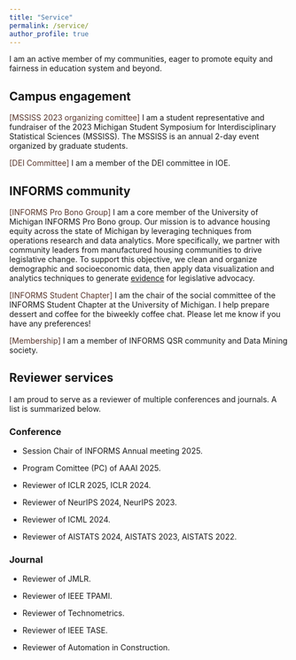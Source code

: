 ```yaml
---
title: "Service"
permalink: /service/
author_profile: true
---
```


<style>
.mykeyword {
    color: #57342a;
    display: inline;
}
</style>



I am an active member of my communities, eager to promote equity and fairness in education system and beyond.

## Campus engagement

<span class="mykeyword">[MSSISS 2023 organizing comittee]</span> I am a student representative and fundraiser of the 2023 Michigan Student Symposium for Interdisciplinary Statistical Sciences (MSSISS). The MSSISS is an annual 2-day event organized by graduate students. 

<span class="mykeyword">[DEI Committee]</span> I am a member of the DEI committee in IOE.

## INFORMS community

<span class="mykeyword">[INFORMS Pro Bono Group]</span> I am a core member of the University of Michigan INFORMS Pro Bono group. Our mission is to advance housing equity across the state of Michigan by leveraging techniques from operations research and data analytics. More specifically, we partner with community leaders from manufactured housing communities to drive legislative change. To support this objective, we clean and organize demographic and socioeconomic data, then apply data visualization and analytics techniques to generate <a href="https://hessakh.shinyapps.io/michigan_housing1/">evidence</a> for legislative advocacy.

<span class="mykeyword">[INFORMS Student Chapter]</span> I am the chair of the social committee of the INFORMS Student Chapter at the University of Michigan. I help prepare dessert and coffee for the biweekly coffee chat. Please let me know if you have any preferences!

<span class="mykeyword">[Membership]</span> I am a member of INFORMS QSR community and Data Mining society.

## Reviewer services

I am proud to serve as a reviewer of multiple conferences and journals. A list is summarized below.

### Conference

- Session Chair of INFORMS Annual meeting 2025.

- Program Comittee (PC) of AAAI 2025.

- Reviewer of ICLR 2025, ICLR 2024.

- Reviewer of NeurIPS 2024, NeurIPS 2023.

- Reviewer of ICML 2024.

- Reviewer of AISTATS 2024, AISTATS 2023, AISTATS 2022.

### Journal

- Reviewer of JMLR.

- Reviewer of IEEE TPAMI.

- Reviewer of Technometrics.

- Reviewer of IEEE TASE.

- Reviewer of Automation in Construction.